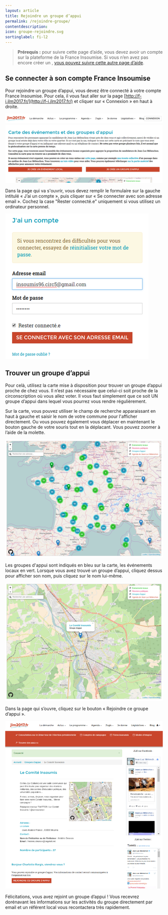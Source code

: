 ```yaml
---
layout: article
title: Rejoindre un groupe d’appui
permalink: /rejoindre-groupe/
contentdescription:
icon: groupe-rejoindre.svg
sortinglabel: fi-l2
---
```


>**Prérequis :**
>pour suivre cette page d’aide, vous devez avoir un compte sur la plateforme de la France Insoumise. Si vous n’en avez pas encore créer un , [vous pouvez suivre cette autre page d’aide](/franceinsoumise/rejoindre).

## Se connecter à son compte France Insoumise
 
Pour rejoindre un groupe d’appui, vous devez être connecté à votre compte France Insoumise. Pour cela, il vous faut aller sur la page [http://f-i.jlm2017.fr/](http://f-i.jlm2017.fr/) et cliquer sur « Connexion » en haut à droite.

![Page d’accueil de la plateforme France Insoumise](/assets/images/screenshots/franceinsoumise-connexion1.png)

Dans la page qui va s'ouvrir, vous devez remplir le formulaire sur la gauche intitulé « J’ai un compte », puis cliquer sur « Se connecter avec son adresse email ».
Cochez la case "Rester connecté.e" uniquement si vous utilisez un ordinateur personnel.

![Formulaire de connexion de la plateforme France Insoumise](/assets/images/screenshots/franceinsoumise-connexion2.png)

## Trouver un groupe d’appui

Pour celà, utilisez la carte mise à disposition pour trouver un groupe d’appui proche de chez vous. Il n’est pas nécessaire que celui-ci soit proche de la circonscription où vous allez voter. Il vous faut simplement que ce soit UN groupe d’appui dans lequel vous pourrez vous rendre régulièrement.

Sur la carte, vous pouvez utiliser le champ de recherche apparaissant en haut à gauche et saisir le nom de votre commune pour l'afficher directement.
Ou vous pouvez également vous déplacer en maintenant le bouton gauche de votre souris tout en la déplacant. Vous pouvez zoomer à l’aide de la molette.

![Carte des groupes d’appui sur la plateforme France Insoumise](/assets/images/screenshots/franceinsoumise-carte1.png)

Les groupes d'appui sont indiqués en bleu sur la carte, les événements locaux en vert.
Lorsque vous avez trouvé un groupe d’appui, cliquez dessus pour afficher son nom, puis cliquez sur le nom lui-même.

![Un groupe d’appui selectionné sur la plateforme France Insoumise](/assets/images/screenshots/franceinsoumise-carte2.png)

Dans la page qui s’ouvre, cliquez sur le bouton « Rejoindre ce groupe d’appui ».

![Page d’un groupe d’appui sur la plateforme France Insoumise](/assets/images/screenshots/franceinsoumise-groupeappui.png)

Félicitations, vous avez rejoint un groupe d’appui !
Vous recevrez dorénavant les informations sur les activités du groupe directement par email et un référent local vous recontactera très rapidement.
